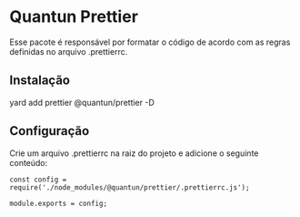 # Quantun Prettier

Esse pacote é responsável por formatar o código de acordo com as regras definidas no arquivo .prettierrc.

## Instalação

yard add prettier @quantun/prettier -D

## Configuração

Crie um arquivo .prettierrc na raiz do projeto e adicione o seguinte conteúdo:

```
const config = require('./node_modules/@quantun/prettier/.prettierrc.js');

module.exports = config;
```
